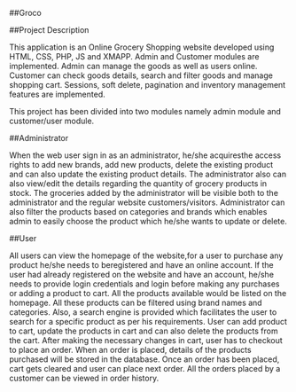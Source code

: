 ##Groco

##Project Description

  This application is an Online Grocery Shopping website developed using HTML, CSS, PHP, JS and XMAPP. Admin and Customer modules are implemented. Admin can manage the goods as well as users online. Customer can check goods details, search and filter goods and manage shopping cart. Sessions, soft delete, pagination and inventory management features are implemented.

This project has been divided into two modules namely admin module and customer/user module.

##Administrator

  When the web user sign in as an administrator, he/she acquiresthe access rights to add new brands, add new products, delete the existing product and can also update the existing product details. The administrator also can also view/edit the details regarding the quantity of grocery products in stock. The groceries added by the administrator will be visible both to the administrator and the regular website customers/visitors. Administrator can also filter the products based on categories and brands which enables admin to easily choose the product which he/she wants to update or delete.

##User

  All users can view the homepage of the website,for a user to purchase any product he/she needs to beregistered and have an online account. If the user had already registered on the website and have an account, he/she needs to provide login credentials and login before making any purchases or adding a product to cart. All the products available would be listed on the homepage. All these products can be filtered using brand names and categories. Also, a search engine is provided which facilitates the user to search for a specific product as per his requirements. User can add product to cart, update the products in cart and can also delete the products from the cart. After making the necessary changes in cart, user has to checkout to place an order. When an order is placed, details of the products purchased will be stored in the database. Once an order has been placed, cart gets cleared and user can place next order. All the orders placed by a customer can be viewed in order history.

